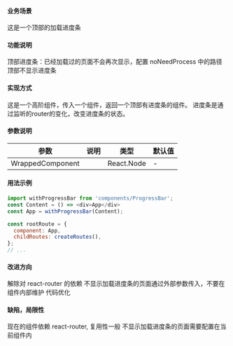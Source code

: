 #### 业务场景
这是一个顶部的加载进度条

#### 功能说明
顶部进度条：已经加载过的页面不会再次显示，配置 noNeedProcess 中的路径顶部不显示进度条

#### 实现方式
这是一个高阶组件，传入一个组件，返回一个顶部有进度条的组件。
进度条是通过监听的router的变化，改变进度条的状态。

#### 参数说明
参数 | 说明 | 类型 | 默认值
--- | --- | --- | ---
WrappedComponent |  | React.Node | -

#### 用法示例
```javascript
import withProgressBar from 'components/ProgressBar';
const Content = () => <div>App</div>
const App = withProgressBar(Content);

const rootRoute = {
  component: App,
  childRoutes: createRoutes(),
};
// ...
```

#### 改进方向
解除对 react-router 的依赖
不显示加载进度条的页面通过外部参数传入，不要在组件内部维护
代码优化

#### 缺陷，局限性
现在的组件依赖 react-router, 复用性一般
不显示加载进度条的页面需要配置在当前组件内
